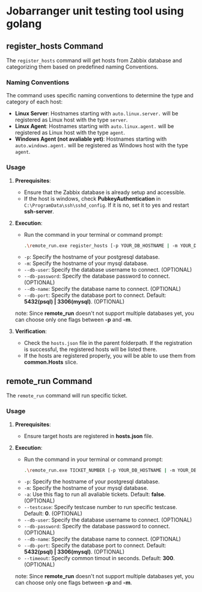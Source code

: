 # Jobarranger unit testing tool using golang

## register_hosts Command

The `register_hosts` command will get hosts from Zabbix database and categorizing them based on predefined naming Conventions.

### Naming Conventions

The command uses specific naming conventions to determine the type and category of each host:

- **Linux Server**: Hostnames starting with `auto.linux.server.` will be registered as Linux host with the type `server`.
- **Linux Agent**: Hostnames starting with `auto.linux.agent.` will be registered as Linux host with the type `agent`.
- **Windows Agent (not avaliable yet)**: Hostnames starting with `auto.windows.agent.` will be registered as Windows host with the type `agent`.

### Usage

1. **Prerequisites**:
   - Ensure that the Zabbix database is already setup and accessible.
   - If the host is windows, check **PubkeyAuthentication** in `C:\ProgramData\ssh\sshd_config`. If it is no, set it to yes and restart **ssh-server**.

2. **Execution**:
   - Run the command in your terminal or command prompt:
     ```bash
     .\remote_run.exe register_hosts [-p YOUR_DB_HOSTNAME | -m YOUR_DB_HOSTNAME]
     ```
   - `-p`: Specify the hostname of your postgresql database.
   - `-m`: Specify the hostname of your mysql database.
   - `--db-user`: Specify the database username to connect. (OPTIONAL)
   - `--db-password`: Specify the database password to connect. (OPTIONAL)
   - `--db-name`: Specify the database name to connect. (OPTIONAL)
   - `--db-port`: Specify the database port to connect. Default: **5432(psql) | 3306(mysql)**. (OPTIONAL)

   note: Since **remote_run** doesn't not support multiple databases yet, you can choose only one flags between **-p** and **-m**.

3. **Verification**:
   - Check the `hosts.json` file in the parent folderpath. If the registration is successful, the registered hosts will be listed there.
   - If the hosts are registered properly, you will be able to use them from **common.Hosts** slice.

## remote_run Command

The `remote_run` command will run specific ticket.

### Usage

1. **Prerequisites**:
   - Ensure target hosts are registered in **hosts.json** file.

2. **Execution**:
   - Run the command in your terminal or command prompt:
     ```bash
     .\remote_run.exe TICKET_NUMBER [-p YOUR_DB_HOSTNAME | -m YOUR_DB_HOSTNAME]
     ```
   - `-p`: Specify the hostname of your postgresql database.
   - `-m`: Specify the hostname of your mysql database.
   - `-a`: Use this flag to run all avaliable tickets. Default: **false**. (OPTIONAL)
   - `--testcase`: Specify testcase number to run specific testcase. Default: **0**. (OPTIONAL)
   - `--db-user`: Specify the database username to connect. (OPTIONAL)
   - `--db-password`: Specify the database password to connect. (OPTIONAL)
   - `--db-name`: Specify the database name to connect. (OPTIONAL)
   - `--db-port`: Specify the database port to connect. Default: **5432(psql) | 3306(mysql)**. (OPTIONAL)
   - `--timeout`: Specify common timout in seconds. Default: **300**. (OPTIONAL)

   note: Since **remote_run** doesn't not support multiple databases yet, you can choose only one flags between **-p** and **-m**.
